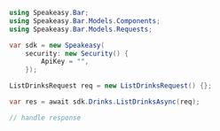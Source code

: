 <!-- Start SDK Example Usage [usage] -->
```csharp
using Speakeasy.Bar;
using Speakeasy.Bar.Models.Components;
using Speakeasy.Bar.Models.Requests;

var sdk = new Speakeasy(
    security: new Security() {
        ApiKey = "",
    });

ListDrinksRequest req = new ListDrinksRequest() {};

var res = await sdk.Drinks.ListDrinksAsync(req);

// handle response
```
<!-- End SDK Example Usage [usage] -->